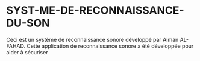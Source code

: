 # SYST-ME-DE-RECONNAISSANCE-DU-SON
Ceci est un système de reconnaissance sonore développé par Aiman AL-FAHAD. Cette application de reconnaissance sonore a été développée pour aider à sécuriser
